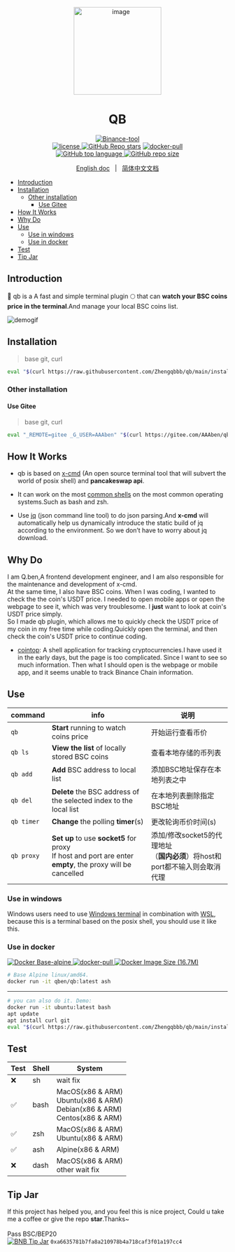 
<p align="center">
    <a href="#">
        <img src="https://user-images.githubusercontent.com/40693636/144716462-5f4dc978-a6af-4b54-8f27-79af05ceccf6.png" alt="image" width="200" data-width="200" data-height="200">
    </a>
</p>

<h1 align="center">QB</h1>

<p align="center">
    <a href="https://bscscan.com/address/0xa6635781b7fa8a210978b4a718caf3f01a197cc4"><img alt="Binance-tool" src="https://img.shields.io/badge/Binance-tool-yellow.svg?logo=binance&style=flat"><img>
    <br/>
    <a href="https://github.com/zhengqbbb/qb/blob/main/LICENSE"><img alt="license" src="https://img.shields.io/badge/license-MIT-blue.svg"><img>
    </a>
    <a href="https://github.com/zhengqbbb/qb"><img alt="GitHub Repo stars" src="https://img.shields.io/github/stars/zhengqbbb/qb?style=social"></a>
    <a href="https://hub.docker.com/repository/docker/qben/qb"><img alt="docker-pull" src="https://img.shields.io/docker/pulls/qben/qb?logo=docker"><img></a>
    <br/>
    <a href="https://github.com/zhengqbbb/qb">
    <img alt="GitHub top language" src="https://img.shields.io/github/languages/top/zhengqbbb/qb?logoColor=orange&style=flat-square&color=red">
    <img alt="GitHub repo size" src="https://img.shields.io/github/repo-size/zhengqbbb/qb?color=red"><img>
    </a>
</p>
<p align="center">
    <a href="https://github.com/Zhengqbbb/qb/blob/main/README.md">English doc</a>
    &nbsp; | &nbsp;
    <a href="https://github.com/Zhengqbbb/qb/blob/main/README.zh-CN.md">简体中文文档</a>
</p>


<!-- TOC -->

- [Introduction](#introduction)
- [Installation](#installation)
    - [Other installation](#other-installation)
        - [Use Gitee](#use-gitee)
- [How It Works](#how-it-works)
- [Why Do](#why-do)
- [Use](#use)
    - [Use in windows](#use-in-windows)
    - [Use in docker](#use-in-docker)
- [Test](#test)
- [Tip Jar](#tip-jar)

<!-- /TOC -->

## Introduction
🚀 qb is a A fast and simple terminal plugin 🌕 that can **watch your BSC coins price in the terminal**.And manage your local BSC coins list.

![demogif](https://user-images.githubusercontent.com/40693636/144966772-81ab76ba-bd5d-477d-b642-7770dfa26bef.gif)

## Installation
> base git, curl
```sh
eval "$(curl https://raw.githubusercontent.com/Zhengqbbb/qb/main/install.sh)"
```

### Other installation
#### Use Gitee
> base git, curl
```sh
eval "_REMOTE=gitee _G_USER=AAAben" "$(curl https://gitee.com/AAAben/qb/raw/main/install.sh)"
```

## How It Works
- qb is based on [x-cmd](https://github.com/x-cmd) (An open source terminal tool that will subvert the world of posix shell) and **pancakeswap api**.

- It can work on the most [common shells](#test) on the most common operating systems.Such as bash and zsh.

- Use [jq](https://stedolan.github.io/jq/) (json command line tool) to do json parsing.And **x-cmd** will automatically help us dynamically introduce the static build of jq according to the environment. So we don’t have to worry about jq download.

## Why Do

I am Q.ben,A frontend development engineer, and I am also responsible for the maintenance and development of x-cmd. <br/>
At the same time, I also have BSC coins. When I was coding, I wanted to check the the coin's USDT price. I needed to open mobile apps or open the webpage to see it, which was very troublesome. I **just** want to look at coin's USDT price simply.<br/>
So I made qb plugin, which allows me to quickly check the USDT price of my coin in my free time while coding.Quickly open the terminal, and then check the coin's USDT price to continue coding.

- [cointop](https://github.com/cointop-sh/cointop): A shell application for tracking cryptocurrencies.I have used it in the early days, but the page is too complicated. Since I want to see so much information. Then what I should open is the webpage or mobile app, and it seems unable to track Binance Chain information.

## Use
| command | info | 说明 |
|---------|------|------|
| `qb` | **Start** running to watch coins price  | 开始运行查看币价 |
| `qb ls` | **View the list** of locally stored BSC coins  | 查看本地存储的币列表 |
| `qb add` | **Add** BSC address to local list  | 添加BSC地址保存在本地列表之中 |
| `qb del` | **Delete** the BSC address of <br/> the selected index to the local list  | 在本地列表删除指定BSC地址 |
| `qb timer` | **Change** the polling **timer**(s)  | 更改轮询币价时间(s) |
| `qb proxy` | **Set up** to use **socket5** for proxy <br/>If host and port are enter **empty**, the proxy will be cancelled  | 添加/修改socket5的代理地址</br>（**国内必须**）将host和port都不输入则会取消代理 |

### Use in windows
Windows users need to use [Windows terminal](https://github.com/microsoft/terminal) in combination with [WSL](https://docs.microsoft.com/en-us/windows/wsl/install), because this is a terminal based on the posix shell, you should use it like this.

### Use in docker

<p>
<a href="https://hub.docker.com/repository/docker/qben/qb">
<img alt="Docker Base-alpine" src="https://img.shields.io/badge/docker%20base-alpine-blue?logo=docker">
<img alt="docker-pull" src="https://img.shields.io/docker/pulls/qben/qb"><img>
<img alt="Docker Image Size (16.7M)" src="https://img.shields.io/docker/image-size/qben/qb">
</a>
</p>

```sh
# Base Alpine linux/amd64.
docker run -it qben/qb:latest ash
```

---

```sh
# you can also do it. Demo:
docker run -it ubuntu:latest bash
apt update
apt install curl git
eval "$(curl https://raw.githubusercontent.com/Zhengqbbb/qb/main/install.sh)"
```
## Test

| Test | Shell | System |
|-----------|-------|--------|
| ❌    | sh | wait fix |
| ✅    | bash  | MacOS(x86 & ARM) <br/> Ubuntu(x86 & ARM) </br> Debian(x86 & ARM) <br/> Centos(x86 & ARM) |
| ✅     | zsh   | MacOS(x86 & ARM) <br/> Ubuntu(x86 & ARM) |
| ✅     | ash   | Alpine(x86 & ARM) |
| ❌     | dash | MacOS(x86 & ARM) <br/> other wait fix |

## Tip Jar
If this project has helped you, and you feel this is nice project, Could u take me a coffee or give the repo **star**.Thanks~
<br>
<br>
Pass BSC/BEP20
<br>
[![BNB Tip Jar](https://img.shields.io/badge/BNB-tip-blue.svg?logo=binance&style=flat)](https://bscscan.com/address/0xa6635781b7fa8a210978b4a718caf3f01a197cc4) `0xa6635781b7fa8a210978b4a718caf3f01a197cc4` 


